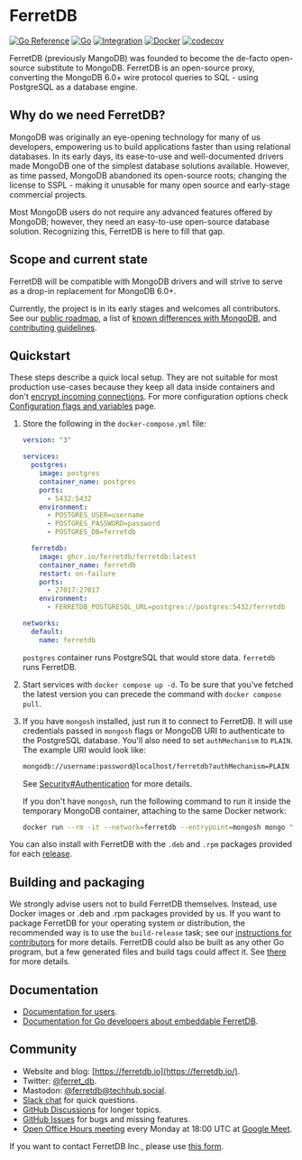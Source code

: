 # FerretDB

[![Go Reference](https://pkg.go.dev/badge/github.com/FerretDB/FerretDB/ferretdb.svg)](https://pkg.go.dev/github.com/FerretDB/FerretDB/ferretdb)
[![Go](https://github.com/FerretDB/FerretDB/actions/workflows/go.yml/badge.svg?branch=main)](https://github.com/FerretDB/FerretDB/actions/workflows/go.yml)
[![Integration](https://github.com/FerretDB/FerretDB/actions/workflows/integration.yml/badge.svg?branch=main)](https://github.com/FerretDB/FerretDB/actions/workflows/integration.yml)
[![Docker](https://github.com/FerretDB/FerretDB/actions/workflows/docker.yml/badge.svg?branch=main)](https://github.com/FerretDB/FerretDB/actions/workflows/docker.yml)
[![codecov](https://codecov.io/gh/FerretDB/FerretDB/branch/main/graph/badge.svg?token=JZ56XFT3DM)](https://codecov.io/gh/FerretDB/FerretDB)

FerretDB (previously MangoDB) was founded to become the de-facto open-source substitute to MongoDB.
FerretDB is an open-source proxy, converting the MongoDB 6.0+ wire protocol queries to SQL -
using PostgreSQL as a database engine.

## Why do we need FerretDB?

MongoDB was originally an eye-opening technology for many of us developers,
empowering us to build applications faster than using relational databases.
In its early days, its ease-to-use and well-documented drivers made MongoDB one of the simplest database solutions available.
However, as time passed, MongoDB abandoned its open-source roots;
changing the license to SSPL - making it unusable for many open source and early-stage commercial projects.

Most MongoDB users do not require any advanced features offered by MongoDB;
however, they need an easy-to-use open-source database solution.
Recognizing this, FerretDB is here to fill that gap.

## Scope and current state

FerretDB will be compatible with MongoDB drivers and will strive to serve as a drop-in replacement for MongoDB 6.0+.

Currently, the project is in its early stages and welcomes all contributors.
See our [public roadmap](https://github.com/orgs/FerretDB/projects/2/views/1),
a list of [known differences with MongoDB](https://docs.ferretdb.io/diff/),
and [contributing guidelines](CONTRIBUTING.md).

## Quickstart

These steps describe a quick local setup.
They are not suitable for most production use-cases because they keep all data
inside containers and don't [encrypt incoming connections](https://docs.ferretdb.io/security/#securing-connections-with-tls/).
For more configuration options check [Configuration flags and variables](https://docs.ferretdb.io/flags/) page.

1. Store the following in the `docker-compose.yml` file:

   ```yaml
   version: "3"

   services:
     postgres:
       image: postgres
       container_name: postgres
       ports:
         - 5432:5432
       environment:
         - POSTGRES_USER=username
         - POSTGRES_PASSWORD=password
         - POSTGRES_DB=ferretdb

     ferretdb:
       image: ghcr.io/ferretdb/ferretdb:latest
       container_name: ferretdb
       restart: on-failure
       ports:
         - 27017:27017
       environment:
         - FERRETDB_POSTGRESQL_URL=postgres://postgres:5432/ferretdb

   networks:
     default:
       name: ferretdb
   ```

   `postgres` container runs PostgreSQL that would store data.
   `ferretdb` runs FerretDB.

2. Start services with `docker compose up -d`.
   To be sure that you've fetched the latest version you can precede the command with `docker compose pull`.

3. If you have `mongosh` installed, just run it to connect to FerretDB.
   It will use credentials passed in `mongosh` flags or MongoDB URI to authenticate to the PostgreSQL database.
   You'll also need to set `authMechanism` to `PLAIN`.
   The example URI would look like:

   ```sh
   mongodb://username:password@localhost/ferretdb?authMechanism=PLAIN
   ```

   See [Security#Authentication](../security.md#authentication) for more details.

   If you don't have `mongosh`, run the following command to run it inside the temporary MongoDB container, attaching to the same Docker network:

   ```sh
   docker run --rm -it --network=ferretdb --entrypoint=mongosh mongo "mongodb://username:password@ferretdb/ferretdb?authMechanism=PLAIN"
   ```

You can also install with FerretDB with the `.deb` and `.rpm` packages
provided for each [release](https://github.com/FerretDB/FerretDB/releases).

## Building and packaging

We strongly advise users not to build FerretDB themselves.
Instead, use Docker images or .deb and .rpm packages provided by us.
If you want to package FerretDB for your operating system or distribution,
the recommended way is to use the `build-release` task;
see our [instructions for contributors](CONTRIBUTING.md) for more details.
FerretDB could also be built as any other Go program,
but a few generated files and build tags could affect it.
See [there](https://pkg.go.dev/github.com/FerretDB/FerretDB/build/version) for more details.

## Documentation

* [Documentation for users](https://docs.ferretdb.io/).
* [Documentation for Go developers about embeddable FerretDB](https://pkg.go.dev/github.com/FerretDB/FerretDB/ferretdb).

## Community

* Website and blog: [https://ferretdb.io](https://ferretdb.io/).
* Twitter: [@ferret_db](https://twitter.com/ferret_db).
* Mastodon: [@ferretdb@techhub.social](https://techhub.social/@ferretdb).
* [Slack chat](https://join.slack.com/t/ferretdb/shared_invite/zt-zqe9hj8g-ZcMG3~5Cs5u9uuOPnZB8~A) for quick questions.
* [GitHub Discussions](https://github.com/FerretDB/FerretDB/discussions) for longer topics.
* [GitHub Issues](https://github.com/FerretDB/FerretDB/issues) for bugs and missing features.
* [Open Office Hours meeting](https://calendar.google.com/event?action=TEMPLATE&tmeid=NjNkdTkyN3VoNW5zdHRiaHZybXFtb2l1OWtfMjAyMTEyMTNUMTgwMDAwWiBjX24zN3RxdW9yZWlsOWIwMm0wNzQwMDA3MjQ0QGc&tmsrc=c_n37tquoreil9b02m0740007244%40group.calendar.google.com&scp=ALL)
  every Monday at 18:00 UTC at [Google Meet](https://meet.google.com/mcb-arhw-qbq).

If you want to contact FerretDB Inc., please use [this form](https://www.ferretdb.io/contact/).

